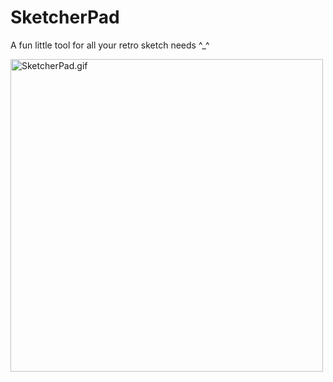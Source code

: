 # SketcherPad
 A fun little tool for all your retro sketch needs ^_^

<img alt="SketcherPad.gif" src=Documentation/images/SketcherPad_10_22_20.gif width=500>